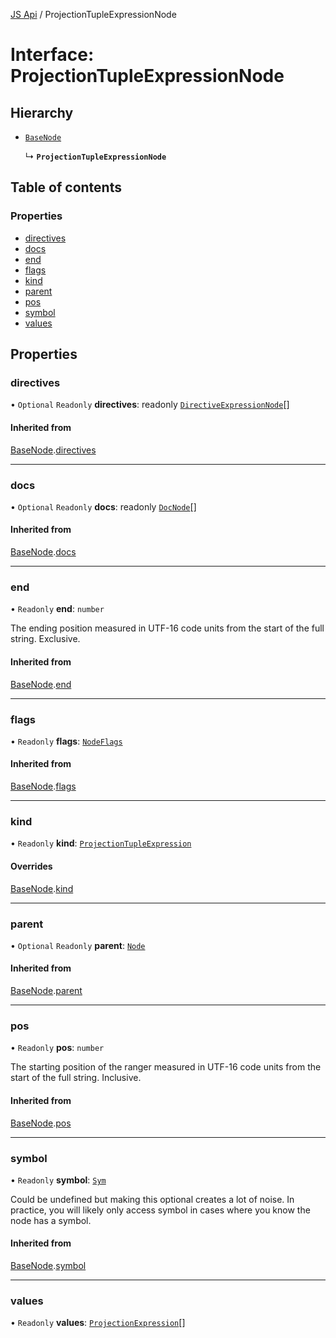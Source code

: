 [JS Api](../index.md) / ProjectionTupleExpressionNode

# Interface: ProjectionTupleExpressionNode

## Hierarchy

- [`BaseNode`](BaseNode.md)

  ↳ **`ProjectionTupleExpressionNode`**

## Table of contents

### Properties

- [directives](ProjectionTupleExpressionNode.md#directives)
- [docs](ProjectionTupleExpressionNode.md#docs)
- [end](ProjectionTupleExpressionNode.md#end)
- [flags](ProjectionTupleExpressionNode.md#flags)
- [kind](ProjectionTupleExpressionNode.md#kind)
- [parent](ProjectionTupleExpressionNode.md#parent)
- [pos](ProjectionTupleExpressionNode.md#pos)
- [symbol](ProjectionTupleExpressionNode.md#symbol)
- [values](ProjectionTupleExpressionNode.md#values)

## Properties

### directives

• `Optional` `Readonly` **directives**: readonly [`DirectiveExpressionNode`](DirectiveExpressionNode.md)[]

#### Inherited from

[BaseNode](BaseNode.md).[directives](BaseNode.md#directives)

___

### docs

• `Optional` `Readonly` **docs**: readonly [`DocNode`](DocNode.md)[]

#### Inherited from

[BaseNode](BaseNode.md).[docs](BaseNode.md#docs)

___

### end

• `Readonly` **end**: `number`

The ending position measured in UTF-16 code units from the start of the
full string. Exclusive.

#### Inherited from

[BaseNode](BaseNode.md).[end](BaseNode.md#end)

___

### flags

• `Readonly` **flags**: [`NodeFlags`](../enums/NodeFlags.md)

#### Inherited from

[BaseNode](BaseNode.md).[flags](BaseNode.md#flags)

___

### kind

• `Readonly` **kind**: [`ProjectionTupleExpression`](../enums/SyntaxKind.md#projectiontupleexpression)

#### Overrides

[BaseNode](BaseNode.md).[kind](BaseNode.md#kind)

___

### parent

• `Optional` `Readonly` **parent**: [`Node`](../index.md#node)

#### Inherited from

[BaseNode](BaseNode.md).[parent](BaseNode.md#parent)

___

### pos

• `Readonly` **pos**: `number`

The starting position of the ranger measured in UTF-16 code units from the
start of the full string. Inclusive.

#### Inherited from

[BaseNode](BaseNode.md).[pos](BaseNode.md#pos)

___

### symbol

• `Readonly` **symbol**: [`Sym`](Sym.md)

Could be undefined but making this optional creates a lot of noise. In practice,
you will likely only access symbol in cases where you know the node has a symbol.

#### Inherited from

[BaseNode](BaseNode.md).[symbol](BaseNode.md#symbol)

___

### values

• `Readonly` **values**: [`ProjectionExpression`](../index.md#projectionexpression)[]
